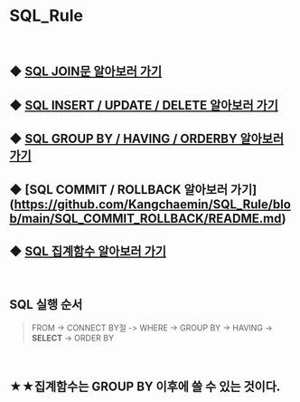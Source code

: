 # SQL_Rule

&nbsp;

## ◆ [SQL JOIN문 알아보러 가기](https://github.com/Kangchaemin/SQL_Rule/blob/main/SQL_JOIN/README.md)  
## ◆ [SQL INSERT / UPDATE / DELETE 알아보러 가기](https://github.com/Kangchaemin/SQL_Rule/blob/main/SQL_INSERT_UPDATE_DELETE/README.md)  
## ◆ [SQL GROUP BY / HAVING / ORDERBY 알아보러 가기](https://github.com/Kangchaemin/SQL_Rule/blob/main/SQL_GROUP%20BY_HAVING/README.md)  
## ◆ [SQL COMMIT / ROLLBACK 알아보러 가기] (https://github.com/Kangchaemin/SQL_Rule/blob/main/SQL_COMMIT_ROLLBACK/README.md)  
## ◆ [SQL 집계함수 알아보러 가기](https://github.com/Kangchaemin/SQL_Rule/blob/main/SQL_%EC%A7%91%EA%B3%84%ED%95%A8%EC%88%98/README.md)  
&nbsp;
## SQL 실행 순서  
> FROM -> CONNECT BY절 -> WHERE -> GROUP BY -> HAVING -> **SELECT** -> ORDER BY

&nbsp;
## ★★집계함수는 GROUP BY 이후에 쓸 수 있는 것이다. 
